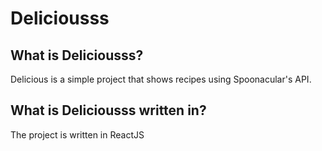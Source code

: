 # Deliciousss

## What is Deliciousss?
Delicious is a simple project that shows recipes using Spoonacular's API.

## What is Deliciousss written in?
The project is written in ReactJS